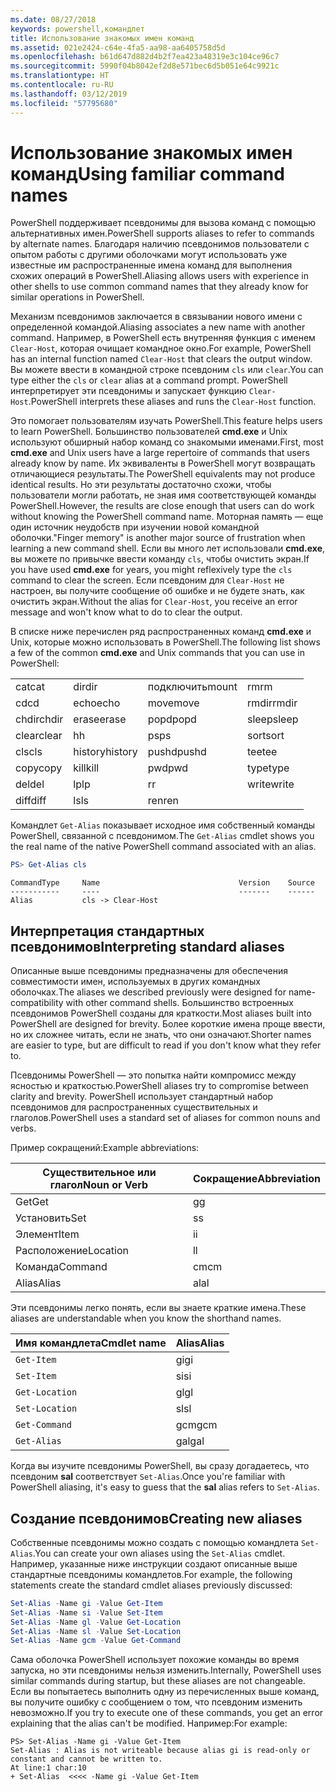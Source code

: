 ```yaml
---
ms.date: 08/27/2018
keywords: powershell,командлет
title: Использование знакомых имен команд
ms.assetid: 021e2424-c64e-4fa5-aa98-aa6405758d5d
ms.openlocfilehash: b61d647d882d4b2f7ea423a48319e3c104ce96c7
ms.sourcegitcommit: 5990f04b8042ef2d8e571bec6d5b051e64c9921c
ms.translationtype: HT
ms.contentlocale: ru-RU
ms.lasthandoff: 03/12/2019
ms.locfileid: "57795680"
---
```

# <a name="using-familiar-command-names"></a><span data-ttu-id="2c36f-103">Использование знакомых имен команд</span><span class="sxs-lookup"><span data-stu-id="2c36f-103">Using familiar command names</span></span>

<span data-ttu-id="2c36f-104">PowerShell поддерживает псевдонимы для вызова команд с помощью альтернативных имен.</span><span class="sxs-lookup"><span data-stu-id="2c36f-104">PowerShell supports aliases to refer to commands by alternate names.</span></span> <span data-ttu-id="2c36f-105">Благодаря наличию псевдонимов пользователи с опытом работы с другими оболочками могут использовать уже известные им распространенные имена команд для выполнения схожих операций в PowerShell.</span><span class="sxs-lookup"><span data-stu-id="2c36f-105">Aliasing allows users with experience in other shells to use common command names that they already know for similar operations in PowerShell.</span></span>

<span data-ttu-id="2c36f-106">Механизм псевдонимов заключается в связывании нового имени с определенной командой.</span><span class="sxs-lookup"><span data-stu-id="2c36f-106">Aliasing associates a new name with another command.</span></span> <span data-ttu-id="2c36f-107">Например, в PowerShell есть внутренняя функция с именем `Clear-Host`, которая очищает командное окно.</span><span class="sxs-lookup"><span data-stu-id="2c36f-107">For example, PowerShell has an internal function named `Clear-Host` that clears the output window.</span></span> <span data-ttu-id="2c36f-108">Вы можете ввести в командной строке псевдоним `cls` или `clear`.</span><span class="sxs-lookup"><span data-stu-id="2c36f-108">You can type either the `cls` or `clear` alias at a command prompt.</span></span> <span data-ttu-id="2c36f-109">PowerShell интерпретирует эти псевдонимы и запускает функцию `Clear-Host`.</span><span class="sxs-lookup"><span data-stu-id="2c36f-109">PowerShell interprets these aliases and runs the `Clear-Host` function.</span></span>

<span data-ttu-id="2c36f-110">Это помогает пользователям изучать PowerShell.</span><span class="sxs-lookup"><span data-stu-id="2c36f-110">This feature helps users to learn PowerShell.</span></span> <span data-ttu-id="2c36f-111">Большинство пользователей **cmd.exe** и Unix используют обширный набор команд со знакомыми именами.</span><span class="sxs-lookup"><span data-stu-id="2c36f-111">First, most **cmd.exe** and Unix users have a large repertoire of commands that users already know by name.</span></span> <span data-ttu-id="2c36f-112">Их эквиваленты в PowerShell могут возвращать отличающиеся результаты.</span><span class="sxs-lookup"><span data-stu-id="2c36f-112">The PowerShell equivalents may not produce identical results.</span></span> <span data-ttu-id="2c36f-113">Но эти результаты достаточно схожи, чтобы пользователи могли работать, не зная имя соответствующей команды PowerShell.</span><span class="sxs-lookup"><span data-stu-id="2c36f-113">However, the results are close enough that users can do work without knowing the PowerShell command name.</span></span> <span data-ttu-id="2c36f-114">Моторная память — еще один источник неудобств при изучении новой командной оболочки.</span><span class="sxs-lookup"><span data-stu-id="2c36f-114">"Finger memory" is another major source of frustration when learning a new command shell.</span></span> <span data-ttu-id="2c36f-115">Если вы много лет использовали **cmd.exe**, вы можете по привычке ввести команду `cls`, чтобы очистить экран.</span><span class="sxs-lookup"><span data-stu-id="2c36f-115">If you have used **cmd.exe** for years, you might reflexively type the `cls` command to clear the screen.</span></span> <span data-ttu-id="2c36f-116">Если псевдоним для `Clear-Host` не настроен, вы получите сообщение об ошибке и не будете знать, как очистить экран.</span><span class="sxs-lookup"><span data-stu-id="2c36f-116">Without the alias for `Clear-Host`, you receive an error message and won't know what to do to clear the output.</span></span>

<span data-ttu-id="2c36f-117">В списке ниже перечислен ряд распространенных команд **cmd.exe** и Unix, которые можно использовать в PowerShell.</span><span class="sxs-lookup"><span data-stu-id="2c36f-117">The following list shows a few of the common **cmd.exe** and Unix commands that you can use in PowerShell:</span></span>

|||||
|-|-|-|-|
|<span data-ttu-id="2c36f-118">cat</span><span class="sxs-lookup"><span data-stu-id="2c36f-118">cat</span></span>|<span data-ttu-id="2c36f-119">dir</span><span class="sxs-lookup"><span data-stu-id="2c36f-119">dir</span></span>|<span data-ttu-id="2c36f-120">подключить</span><span class="sxs-lookup"><span data-stu-id="2c36f-120">mount</span></span>|<span data-ttu-id="2c36f-121">rm</span><span class="sxs-lookup"><span data-stu-id="2c36f-121">rm</span></span>|
|<span data-ttu-id="2c36f-122">cd</span><span class="sxs-lookup"><span data-stu-id="2c36f-122">cd</span></span>|<span data-ttu-id="2c36f-123">echo</span><span class="sxs-lookup"><span data-stu-id="2c36f-123">echo</span></span>|<span data-ttu-id="2c36f-124">move</span><span class="sxs-lookup"><span data-stu-id="2c36f-124">move</span></span>|<span data-ttu-id="2c36f-125">rmdir</span><span class="sxs-lookup"><span data-stu-id="2c36f-125">rmdir</span></span>|
|<span data-ttu-id="2c36f-126">chdir</span><span class="sxs-lookup"><span data-stu-id="2c36f-126">chdir</span></span>|<span data-ttu-id="2c36f-127">erase</span><span class="sxs-lookup"><span data-stu-id="2c36f-127">erase</span></span>|<span data-ttu-id="2c36f-128">popd</span><span class="sxs-lookup"><span data-stu-id="2c36f-128">popd</span></span>|<span data-ttu-id="2c36f-129">sleep</span><span class="sxs-lookup"><span data-stu-id="2c36f-129">sleep</span></span>|
|<span data-ttu-id="2c36f-130">clear</span><span class="sxs-lookup"><span data-stu-id="2c36f-130">clear</span></span>|<span data-ttu-id="2c36f-131">h</span><span class="sxs-lookup"><span data-stu-id="2c36f-131">h</span></span>|<span data-ttu-id="2c36f-132">ps</span><span class="sxs-lookup"><span data-stu-id="2c36f-132">ps</span></span>|<span data-ttu-id="2c36f-133">sort</span><span class="sxs-lookup"><span data-stu-id="2c36f-133">sort</span></span>|
|<span data-ttu-id="2c36f-134">cls</span><span class="sxs-lookup"><span data-stu-id="2c36f-134">cls</span></span>|<span data-ttu-id="2c36f-135">history</span><span class="sxs-lookup"><span data-stu-id="2c36f-135">history</span></span>|<span data-ttu-id="2c36f-136">pushd</span><span class="sxs-lookup"><span data-stu-id="2c36f-136">pushd</span></span>|<span data-ttu-id="2c36f-137">tee</span><span class="sxs-lookup"><span data-stu-id="2c36f-137">tee</span></span>|
|<span data-ttu-id="2c36f-138">copy</span><span class="sxs-lookup"><span data-stu-id="2c36f-138">copy</span></span>|<span data-ttu-id="2c36f-139">kill</span><span class="sxs-lookup"><span data-stu-id="2c36f-139">kill</span></span>|<span data-ttu-id="2c36f-140">pwd</span><span class="sxs-lookup"><span data-stu-id="2c36f-140">pwd</span></span>|<span data-ttu-id="2c36f-141">type</span><span class="sxs-lookup"><span data-stu-id="2c36f-141">type</span></span>|
|<span data-ttu-id="2c36f-142">del</span><span class="sxs-lookup"><span data-stu-id="2c36f-142">del</span></span>|<span data-ttu-id="2c36f-143">lp</span><span class="sxs-lookup"><span data-stu-id="2c36f-143">lp</span></span>|<span data-ttu-id="2c36f-144">r</span><span class="sxs-lookup"><span data-stu-id="2c36f-144">r</span></span>|<span data-ttu-id="2c36f-145">write</span><span class="sxs-lookup"><span data-stu-id="2c36f-145">write</span></span>|
|<span data-ttu-id="2c36f-146">diff</span><span class="sxs-lookup"><span data-stu-id="2c36f-146">diff</span></span>|<span data-ttu-id="2c36f-147">ls</span><span class="sxs-lookup"><span data-stu-id="2c36f-147">ls</span></span>|<span data-ttu-id="2c36f-148">ren</span><span class="sxs-lookup"><span data-stu-id="2c36f-148">ren</span></span>||

<span data-ttu-id="2c36f-149">Командлет `Get-Alias` показывает исходное имя собственный команды PowerShell, связанной с псевдонимом.</span><span class="sxs-lookup"><span data-stu-id="2c36f-149">The `Get-Alias` cmdlet shows you the real name of the native PowerShell command associated with an alias.</span></span>

```powershell
PS> Get-Alias cls
```

```Output
CommandType     Name                               Version    Source
-----------     ----                               -------    ------
Alias           cls -> Clear-Host
```

## <a name="interpreting-standard-aliases"></a><span data-ttu-id="2c36f-150">Интерпретация стандартных псевдонимов</span><span class="sxs-lookup"><span data-stu-id="2c36f-150">Interpreting standard aliases</span></span>

<span data-ttu-id="2c36f-151">Описанные выше псевдонимы предназначены для обеспечения совместимости имен, используемых в других командных оболочках.</span><span class="sxs-lookup"><span data-stu-id="2c36f-151">The aliases we described previously were designed for name-compatibility with other command shells.</span></span>
<span data-ttu-id="2c36f-152">Большинство встроенных псевдонимов PowerShell созданы для краткости.</span><span class="sxs-lookup"><span data-stu-id="2c36f-152">Most aliases built into PowerShell are designed for brevity.</span></span> <span data-ttu-id="2c36f-153">Более короткие имена проще ввести, но их сложнее читать, если не знать, что они означают.</span><span class="sxs-lookup"><span data-stu-id="2c36f-153">Shorter names are easier to type, but are difficult to read if you don't know what they refer to.</span></span>

<span data-ttu-id="2c36f-154">Псевдонимы PowerShell — это попытка найти компромисс между ясностью и краткостью.</span><span class="sxs-lookup"><span data-stu-id="2c36f-154">PowerShell aliases try to compromise between clarity and brevity.</span></span> <span data-ttu-id="2c36f-155">PowerShell использует стандартный набор псевдонимов для распространенных существительных и глаголов.</span><span class="sxs-lookup"><span data-stu-id="2c36f-155">PowerShell uses a standard set of aliases for common nouns and verbs.</span></span>

<span data-ttu-id="2c36f-156">Пример сокращений:</span><span class="sxs-lookup"><span data-stu-id="2c36f-156">Example abbreviations:</span></span>

| <span data-ttu-id="2c36f-157">Существительное или глагол</span><span class="sxs-lookup"><span data-stu-id="2c36f-157">Noun or Verb</span></span> | <span data-ttu-id="2c36f-158">Сокращение</span><span class="sxs-lookup"><span data-stu-id="2c36f-158">Abbreviation</span></span> |
|--------------|--------------|
| <span data-ttu-id="2c36f-159">Get</span><span class="sxs-lookup"><span data-stu-id="2c36f-159">Get</span></span>          | <span data-ttu-id="2c36f-160">g</span><span class="sxs-lookup"><span data-stu-id="2c36f-160">g</span></span>            |
| <span data-ttu-id="2c36f-161">Установить</span><span class="sxs-lookup"><span data-stu-id="2c36f-161">Set</span></span>          | <span data-ttu-id="2c36f-162">s</span><span class="sxs-lookup"><span data-stu-id="2c36f-162">s</span></span>            |
| <span data-ttu-id="2c36f-163">Элемент</span><span class="sxs-lookup"><span data-stu-id="2c36f-163">Item</span></span>         | <span data-ttu-id="2c36f-164">i</span><span class="sxs-lookup"><span data-stu-id="2c36f-164">i</span></span>            |
| <span data-ttu-id="2c36f-165">Расположение</span><span class="sxs-lookup"><span data-stu-id="2c36f-165">Location</span></span>     | <span data-ttu-id="2c36f-166">l</span><span class="sxs-lookup"><span data-stu-id="2c36f-166">l</span></span>            |
| <span data-ttu-id="2c36f-167">Команда</span><span class="sxs-lookup"><span data-stu-id="2c36f-167">Command</span></span>      | <span data-ttu-id="2c36f-168">cm</span><span class="sxs-lookup"><span data-stu-id="2c36f-168">cm</span></span>           |
| <span data-ttu-id="2c36f-169">Alias</span><span class="sxs-lookup"><span data-stu-id="2c36f-169">Alias</span></span>        | <span data-ttu-id="2c36f-170">al</span><span class="sxs-lookup"><span data-stu-id="2c36f-170">al</span></span>           |

<span data-ttu-id="2c36f-171">Эти псевдонимы легко понять, если вы знаете краткие имена.</span><span class="sxs-lookup"><span data-stu-id="2c36f-171">These aliases are understandable when you know the shorthand names.</span></span>

| <span data-ttu-id="2c36f-172">Имя командлета</span><span class="sxs-lookup"><span data-stu-id="2c36f-172">Cmdlet name</span></span>    | <span data-ttu-id="2c36f-173">Alias</span><span class="sxs-lookup"><span data-stu-id="2c36f-173">Alias</span></span> |
|----------------|-------|
| `Get-Item`     | <span data-ttu-id="2c36f-174">gi</span><span class="sxs-lookup"><span data-stu-id="2c36f-174">gi</span></span>    |
| `Set-Item`     | <span data-ttu-id="2c36f-175">si</span><span class="sxs-lookup"><span data-stu-id="2c36f-175">si</span></span>    |
| `Get-Location` | <span data-ttu-id="2c36f-176">gl</span><span class="sxs-lookup"><span data-stu-id="2c36f-176">gl</span></span>    |
| `Set-Location` | <span data-ttu-id="2c36f-177">sl</span><span class="sxs-lookup"><span data-stu-id="2c36f-177">sl</span></span>    |
| `Get-Command`  | <span data-ttu-id="2c36f-178">gcm</span><span class="sxs-lookup"><span data-stu-id="2c36f-178">gcm</span></span>   |
| `Get-Alias`    | <span data-ttu-id="2c36f-179">gal</span><span class="sxs-lookup"><span data-stu-id="2c36f-179">gal</span></span>   |

<span data-ttu-id="2c36f-180">Когда вы изучите псевдонимы PowerShell, вы сразу догадаетесь, что псевдоним **sal** соответствует `Set-Alias`.</span><span class="sxs-lookup"><span data-stu-id="2c36f-180">Once you're familiar with PowerShell aliasing, it's easy to guess that the **sal** alias refers to `Set-Alias`.</span></span>

## <a name="creating-new-aliases"></a><span data-ttu-id="2c36f-181">Создание псевдонимов</span><span class="sxs-lookup"><span data-stu-id="2c36f-181">Creating new aliases</span></span>

<span data-ttu-id="2c36f-182">Собственные псевдонимы можно создать с помощью командлета `Set-Alias`.</span><span class="sxs-lookup"><span data-stu-id="2c36f-182">You can create your own aliases using the `Set-Alias` cmdlet.</span></span> <span data-ttu-id="2c36f-183">Например, указанные ниже инструкции создают описанные выше стандартные псевдонимы командлетов.</span><span class="sxs-lookup"><span data-stu-id="2c36f-183">For example, the following statements create the standard cmdlet aliases previously discussed:</span></span>

```powershell
Set-Alias -Name gi -Value Get-Item
Set-Alias -Name si -Value Set-Item
Set-Alias -Name gl -Value Get-Location
Set-Alias -Name sl -Value Set-Location
Set-Alias -Name gcm -Value Get-Command
```

<span data-ttu-id="2c36f-184">Сама оболочка PowerShell использует похожие команды во время запуска, но эти псевдонимы нельзя изменить.</span><span class="sxs-lookup"><span data-stu-id="2c36f-184">Internally, PowerShell uses similar commands during startup, but these aliases are not changeable.</span></span>
<span data-ttu-id="2c36f-185">Если вы попытаетесь выполнить одну из перечисленных выше команд, вы получите ошибку с сообщением о том, что псевдоним изменить невозможно.</span><span class="sxs-lookup"><span data-stu-id="2c36f-185">If you try to execute one of these commands, you get an error explaining that the alias can't be modified.</span></span> <span data-ttu-id="2c36f-186">Например:</span><span class="sxs-lookup"><span data-stu-id="2c36f-186">For example:</span></span>

```
PS> Set-Alias -Name gi -Value Get-Item
Set-Alias : Alias is not writeable because alias gi is read-only or constant and cannot be written to.
At line:1 char:10
+ Set-Alias  <<<< -Name gi -Value Get-Item
```
